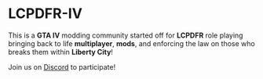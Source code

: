 # LCPDFR-IV

This is a **GTA IV** modding community started off for **LCPDFR** role playing bringing back to life **multiplayer**, **mods**, and enforcing the law on those who breaks them within **Liberty City**!

Join us on [Discord](https://discord.gg/92tBDsjdFT) to participate! 